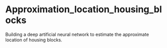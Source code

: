# Approximation_location_housing_blocks
Building a deep artificial neural network to estimate the approximate location of housing blocks.
